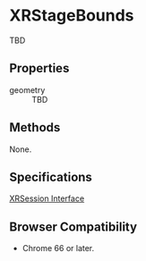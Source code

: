 # XRStageBounds

TBD

## Properties

<dl>
  <dt>geometry</dt>
  <dd>TBD</dd>
</dl>

## Methods

None.

## Specifications

[XRSession Interface](https://immersive-web.github.io/webxr/spec/latest/#xrstagebounds-interface)

## Browser Compatibility

* Chrome 66 or later.

